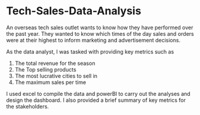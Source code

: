 # Tech-Sales-Data-Analysis
An overseas tech sales outlet wants to know how they have performed over the past year. They wanted to know which times of the day sales and orders were at their
highest to inform marketing and advertisement decisions.

As the data analyst, I was tasked with providing key metrics such as 
  1. The total revenue for the season
  2. The Top selling products
  3. The most lucrative cities to sell in
  4. The maximum sales per time

I used excel to compile the data and powerBI to carry out the analyses and design the dashboard. I also provided a brief summary of key metrics for the stakeholders.

